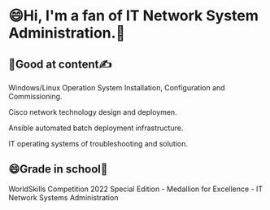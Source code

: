 # :smile:Hi, I'm a fan of IT Network System Administration.:wave:

## :face_with_head_bandage:Good at content:writing_hand:
<p>Windows/Linux Operation System Installation, Configuration and Commissioning.</p>
<p>Cisco network technology design and deploymen.</p>
<p>Ansible automated batch deployment infrastructure.</p>
<p>IT operating systems of troubleshooting and solution.</p>

## 😄Grade in school:tada:
WorldSkills Competition 2022 Special Edition - Medallion for Excellence - IT Network Systems Administration
